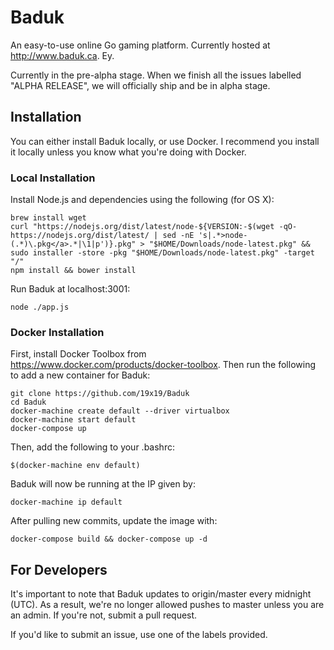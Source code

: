 # Baduk

An easy-to-use online Go gaming platform. Currently hosted at http://www.baduk.ca. Ey.

Currently in the pre-alpha stage. When we finish all the issues labelled "ALPHA RELEASE", we will officially ship and be in alpha stage.

## Installation

You can either install Baduk locally, or use Docker. I recommend you install it locally unless you know what you're doing with Docker.

### Local Installation

Install Node.js and dependencies using the following (for OS X):

```
brew install wget
curl "https://nodejs.org/dist/latest/node-${VERSION:-$(wget -qO- https://nodejs.org/dist/latest/ | sed -nE 's|.*>node-(.*)\.pkg</a>.*|\1|p')}.pkg" > "$HOME/Downloads/node-latest.pkg" && sudo installer -store -pkg "$HOME/Downloads/node-latest.pkg" -target "/"
npm install && bower install
```

Run Baduk at localhost:3001:

```
node ./app.js
```

### Docker Installation

First, install Docker Toolbox from https://www.docker.com/products/docker-toolbox. Then run the following to add a new container for Baduk:

```
git clone https://github.com/19x19/Baduk
cd Baduk
docker-machine create default --driver virtualbox
docker-machine start default
docker-compose up
```

Then, add the following to your .bashrc:

```
$(docker-machine env default)
```

Baduk will now be running at the IP given by:

```
docker-machine ip default
```

After pulling new commits, update the image with:

```
docker-compose build && docker-compose up -d
```

## For Developers

It's important to note that Baduk updates to origin/master every midnight (UTC). As a result, we're no longer allowed pushes to master unless you are an admin. If you're not, submit a pull request.

If you'd like to submit an issue, use one of the labels provided.
